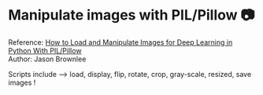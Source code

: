 # Manipulate images with PIL/Pillow :camera:
Reference: [How to Load and Manipulate Images for Deep Learning in Python With PIL/Pillow](https://machinelearningmastery.com/how-to-load-and-manipulate-images-for-deep-learning-in-python-with-pil-pillow/)  
Author: Jason Brownlee  

Scripts include --> load, display, flip, rotate, crop, gray-scale, resized, save images !
